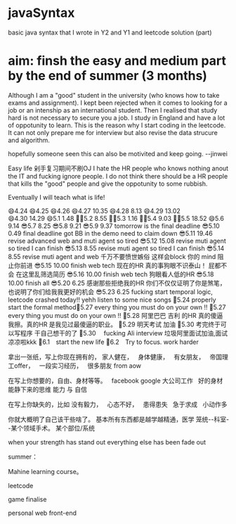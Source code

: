 # javaSyntax
basic java syntax that I wrote in Y2 and Y1 and leetcode solution (part)


# aim: finsh the easy and medium part by the end of summer (3 months)

Although I am a "good" student in the university (who knows how to take exams and assignment). I kept been rejected when it comes to looking for a job or an intenship as an international student. Then I realised that study hard is not necessary to secure you a job. I study in England and have a lot of oppotunity to learn. This is the reason why I start coding in the leetcode. It can not only prepare me for interview but also revise the data strucure and algorithm. 

hopefully someone seen this can also be motivited and keep going.
--jinwei

Easy life 剁手复习期间不刷OJ I hate the HR people who knows nothing anout the IT and fucking ignore people. I do not think there should be a HR people that kills the "good" people and give the oppotunity to some rubbish.

Eventually I will teach what is life! 

😄4.24 
😄4.25
😄4.26
😄4.27 10.35
😄4.28 8.13
😄4.29 13.02  
😄4.30 14.29
😄5.1 1.48
💪🏼5.2 8.55
💪🏼5.3 1.16
💪🏼5.4 9.03
💪🏼5.5 18.52
😄5.6 9.14
😎5.7 8.25
😎5.8 9.21
😎5.9 9.37 tomorrow is the final deadline 
😎5.10 0.49 final deadline got BB in the demo need to claim down 
😎5.11 19.46 revise advanced web and muti agent so tired
😎5.12 15.08 revise muti agent so tired I can finish
😎5.13 8.55 revise muti agent so tired I can finish
😎5.14 8.55 revise muti agent and web 千万不要愤世嫉俗 这样会block 你的 mind 阻止你前进
😎5.15 10.00 finish web tech 现在的HR 真的事狗眼不识泰山！ 屁都不会 在这里乱筛选简历
😎5.16 10.00 finish web tech 狗眼看人低的HR
😎5.18 10.00 finish all
😎5.20 6.25 感谢那些拒绝我的HR 你们不仅仅证明了你是煞笔，也说明了你们给我我更好的机会
😎5.23 6.25 fucking start temporal logic, leetcode crashed today!! yehh listen to some nice songs 
🐶5.24 properly start the formal method🐶5.27 every thing you must do on your own !!
🐶5.27 every thing you must do on your own !!
🐶5.28 阿里巴巴 吉利 的HR 真的傻逼 我擦。真的HR 是我见过最傻逼的职业。
🐶5.29 明天考试 加油
🐶5.30 考完终于可以写程序 干自己想干的了
🐶5.30 　fucking Ali interview 垃圾阿里面试加油,面试凉凉啦kkk
🐶6.1　start the new life
🐶6.2　Try to focus. work harder


拿出一张纸，写上你现在拥有的，
   家人健在，
   身体健康，
   有女朋友，
   帝国理工offer，
   一段实习经历，
   很多朋友 from aow

在写上你想要的，自由、身材等等。
   facebook google 大公司工作
   好的身材
   能静下来的思维
   能力 与 自信

在写上你缺失的，比如
   没有毅力，
   心态不好，
   患得患失
   急于求成
   小动作多

你就大概明了自己该干些啥了。
基本所有东西都是越学越精通，医学 笼统--科室--某个领域手术。 某个部位/系统

when your strength has stand out everything else has been fade out

summer： 

Mahine learning course。

leetcode

game finalise

personal web front-end

